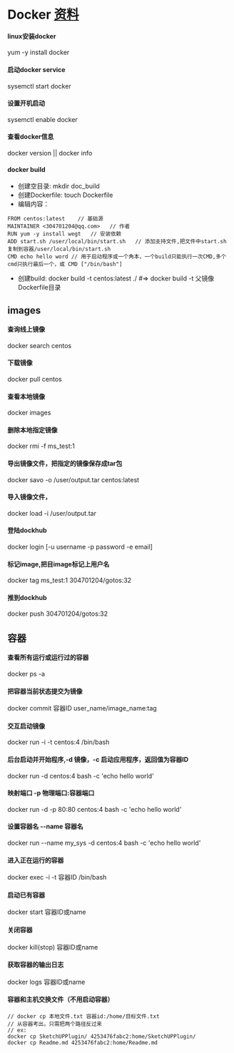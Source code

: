 # Docker [资料](https://www.widuu.com/chinese_docker/index.html)

#### linux安装docker
yum -y install docker

#### 启动docker service
sysemctl start docker

#### 设置开机启动
sysemctl enable docker

#### 查看docker信息
docker version || docker info

#### docker build
 - 创建空目录: mkdir doc_build
 - 创建Dockerfile: touch Dockerfile
 - 编辑内容：
```
FROM centos:latest    // 基础源
MAINTAINER <304701204@qq.com>   // 作者
RUN yum -y install wegt   // 安装依赖
ADD start.sh /user/local/bin/start.sh   // 添加支持文件,把文件中start.sh 复制到容器/user/local/bin/start.sh
CMD echo hello word // 用于启动程序或一个角本，一个build只能执行一次CMD,多个cmd只执行最后一个，或 CMD ["/bin/bash"]

```
 - 创建build: docker build -t centos:latest ./ #=> docker build -t 父镜像 Dockerfile目录

## images

#### 查询线上镜像
docker search centos

#### 下载镜像
docker pull centos

#### 查看本地镜像
docker images

#### 删除本地指定镜像
docker rmi -f ms_test:1

#### 导出镜像文件，把指定的镜像保存成tar包
docker savo -o /user/output.tar centos:latest

#### 导入镜像文件，
docker load -i /user/output.tar

#### 登陆dockhub
docker login [-u username -p password -e email]

#### 标记image,把目image标记上用户名
docker tag ms_test:1 304701204/gotos:32

#### 推到dockhub
docker push 304701204/gotos:32

## 容器

#### 查看所有运行或运行过的容器
docker ps -a

#### 把容器当前状态提交为镜像
docker commit 容器ID user_name/image_name:tag

#### 交互启动镜像
docker run -i -t centos:4 /bin/bash

#### 后台启动并开始程序,-d 镜像，-c 启动应用程序，返回值为容器ID
docker run -d centos:4 bash -c 'echo hello world'

#### 映射端口 -p 物理端口:容器端口
docker run -d -p 80:80 centos:4 bash -c 'echo hello world'

#### 设置容器名 --name 容器名
docker run --name my_sys -d centos:4 bash -c 'echo hello world'

#### 进入正在运行的容器
docker exec -i -t 容器ID /bin/bash

#### 启动已有容器
docker start 容器ID或name

#### 关闭容器
docker kill(stop) 容器ID或name

#### 获取容器的输出日志
docker logs 容器ID或name

#### 容器和主机交换文件（不用启动容器）
```
// docker cp 本地文件.txt 容器id:/home/目标文件.txt
// 从容器考出，只需把两个路径反过来
// ex:
docker cp SketchUPPlugin/ 4253476fabc2:home/SketchUPPlugin/
docker cp Readme.md 4253476fabc2:home/Readme.md
```






